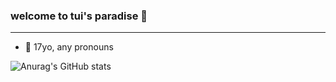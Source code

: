### welcome to tui's paradise 🐸
---
- 🌹 17yo, any pronouns




![Anurag's GitHub stats](https://github-readme-stats.vercel.app/api?username=tuisapo&show_icons=true&theme=dracula)


